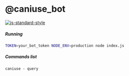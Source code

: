 # @caniuse_bot

[![js-standard-style](https://img.shields.io/badge/code%20style-standard-brightgreen.svg)](http://standardjs.com/)

##### Running
```sh
TOKEN=your_bot_token NODE_ENV=production node index.js
```

##### Commands list
```
caniuse - query
```
